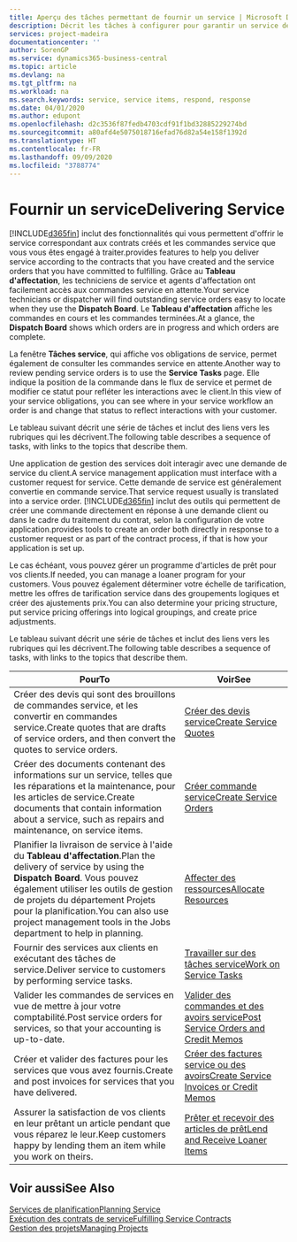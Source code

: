 ```yaml
---
title: Aperçu des tâches permettant de fournir un service | Microsoft Docs
description: Décrit les tâches à configurer pour garantir un service de qualité et respecter les engagement vis-à-vis des clients.
services: project-madeira
documentationcenter: ''
author: SorenGP
ms.service: dynamics365-business-central
ms.topic: article
ms.devlang: na
ms.tgt_pltfrm: na
ms.workload: na
ms.search.keywords: service, service items, respond, response
ms.date: 04/01/2020
ms.author: edupont
ms.openlocfilehash: d2c3536f87fedb4703cdf91f1bd32885229274bd
ms.sourcegitcommit: a80afd4e5075018716efad76d82a54e158f1392d
ms.translationtype: HT
ms.contentlocale: fr-FR
ms.lasthandoff: 09/09/2020
ms.locfileid: "3788774"
---
```

# <a name="delivering-service"></a><span data-ttu-id="84e4a-103">Fournir un service</span><span class="sxs-lookup"><span data-stu-id="84e4a-103">Delivering Service</span></span>
[!INCLUDE[d365fin](includes/d365fin_md.md)] <span data-ttu-id="84e4a-104">inclut des fonctionnalités qui vous permettent d'offrir le service correspondant aux contrats créés et les commandes service que vous vous êtes engagé à traiter.</span><span class="sxs-lookup"><span data-stu-id="84e4a-104">provides features to help you deliver service according to the contracts that you have created and the service orders that you have committed to fulfilling.</span></span> <span data-ttu-id="84e4a-105">Grâce au **Tableau d'affectation**, les techniciens de service et agents d'affectation ont facilement accès aux commandes service en attente.</span><span class="sxs-lookup"><span data-stu-id="84e4a-105">Your service technicians or dispatcher will find outstanding service orders easy to locate when they use the **Dispatch Board**.</span></span> <span data-ttu-id="84e4a-106">Le **Tableau d'affectation** affiche les commandes en cours et les commandes terminées.</span><span class="sxs-lookup"><span data-stu-id="84e4a-106">At a glance, the **Dispatch Board** shows which orders are in progress and which orders are complete.</span></span>  
  
<span data-ttu-id="84e4a-107">La fenêtre **Tâches service**, qui affiche vos obligations de service, permet également de consulter les commandes service en attente.</span><span class="sxs-lookup"><span data-stu-id="84e4a-107">Another way to review pending service orders is to use the **Service Tasks** page.</span></span> <span data-ttu-id="84e4a-108">Elle indique la position de la commande dans le flux de service et permet de modifier ce statut pour refléter les interactions avec le client.</span><span class="sxs-lookup"><span data-stu-id="84e4a-108">In this view of your service obligations, you can see where in your service workflow an order is and change that status to reflect interactions with your customer.</span></span>  
  
<span data-ttu-id="84e4a-109">Le tableau suivant décrit une série de tâches et inclut des liens vers les rubriques qui les décrivent.</span><span class="sxs-lookup"><span data-stu-id="84e4a-109">The following table describes a sequence of tasks, with links to the topics that describe them.</span></span>   

<span data-ttu-id="84e4a-110">Une application de gestion des services doit interagir avec une demande de service du client.</span><span class="sxs-lookup"><span data-stu-id="84e4a-110">A service management application must interface with a customer request for service.</span></span> <span data-ttu-id="84e4a-111">Cette demande de service est généralement convertie en commande service.</span><span class="sxs-lookup"><span data-stu-id="84e4a-111">That service request usually is translated into a service order.</span></span> [!INCLUDE[d365fin](includes/d365fin_md.md)] <span data-ttu-id="84e4a-112">inclut des outils qui permettent de créer une commande directement en réponse à une demande client ou dans le cadre du traitement du contrat, selon la configuration de votre application.</span><span class="sxs-lookup"><span data-stu-id="84e4a-112">provides tools to create an order both directly in response to a customer request or as part of the contract process, if that is how your application is set up.</span></span>  
  
<span data-ttu-id="84e4a-113">Le cas échéant, vous pouvez gérer un programme d'articles de prêt pour vos clients.</span><span class="sxs-lookup"><span data-stu-id="84e4a-113">If needed, you can manage a loaner program for your customers.</span></span> <span data-ttu-id="84e4a-114">Vous pouvez également déterminer votre échelle de tarification, mettre les offres de tarification service dans des groupements logiques et créer des ajustements prix.</span><span class="sxs-lookup"><span data-stu-id="84e4a-114">You can also determine your pricing structure, put service pricing offerings into logical groupings, and create price adjustments.</span></span>  
  
<span data-ttu-id="84e4a-115">Le tableau suivant décrit une série de tâches et inclut des liens vers les rubriques qui les décrivent.</span><span class="sxs-lookup"><span data-stu-id="84e4a-115">The following table describes a sequence of tasks, with links to the topics that describe them.</span></span>   
  
|<span data-ttu-id="84e4a-116">**Pour**</span><span class="sxs-lookup"><span data-stu-id="84e4a-116">**To**</span></span>|<span data-ttu-id="84e4a-117">**Voir**</span><span class="sxs-lookup"><span data-stu-id="84e4a-117">**See**</span></span>|  
|------------|-------------|  
|<span data-ttu-id="84e4a-118">Créer des devis qui sont des brouillons de commandes service, et les convertir en commandes service.</span><span class="sxs-lookup"><span data-stu-id="84e4a-118">Create quotes that are drafts of service orders, and then convert the quotes to service orders.</span></span>|[<span data-ttu-id="84e4a-119">Créer des devis service</span><span class="sxs-lookup"><span data-stu-id="84e4a-119">Create Service Quotes</span></span>](service-how-to-create-service-quotes.md)|
|<span data-ttu-id="84e4a-120">Créer des documents contenant des informations sur un service, telles que les réparations et la maintenance, pour les articles de service.</span><span class="sxs-lookup"><span data-stu-id="84e4a-120">Create documents that contain information about a service, such as repairs and maintenance, on service items.</span></span>|[<span data-ttu-id="84e4a-121">Créer commande service</span><span class="sxs-lookup"><span data-stu-id="84e4a-121">Create Service Orders</span></span>](service-how-to-create-service-orders.md)|
|<span data-ttu-id="84e4a-122">Planifier la livraison de service à l'aide du **Tableau d'affectation**.</span><span class="sxs-lookup"><span data-stu-id="84e4a-122">Plan the delivery of service by using the **Dispatch Board**.</span></span> <span data-ttu-id="84e4a-123">Vous pouvez également utiliser les outils de gestion de projets du département Projets pour la planification.</span><span class="sxs-lookup"><span data-stu-id="84e4a-123">You can also use project management tools in the Jobs department to help in planning.</span></span>|[<span data-ttu-id="84e4a-124">Affecter des ressources</span><span class="sxs-lookup"><span data-stu-id="84e4a-124">Allocate Resources</span></span>](service-how-to-allocate-resources.md)|  
|<span data-ttu-id="84e4a-125">Fournir des services aux clients en exécutant des tâches de service.</span><span class="sxs-lookup"><span data-stu-id="84e4a-125">Deliver service to customers by performing service tasks.</span></span>|[<span data-ttu-id="84e4a-126">Travailler sur des tâches service</span><span class="sxs-lookup"><span data-stu-id="84e4a-126">Work on Service Tasks</span></span>](service-how-to-work-on-service-tasks.md)|  
|<span data-ttu-id="84e4a-127">Valider les commandes de services en vue de mettre à jour votre comptabilité.</span><span class="sxs-lookup"><span data-stu-id="84e4a-127">Post service orders for services, so that your accounting is up-to-date.</span></span>|[<span data-ttu-id="84e4a-128">Valider des commandes et des avoirs service</span><span class="sxs-lookup"><span data-stu-id="84e4a-128">Post Service Orders and Credit Memos</span></span>](service-how-to-post-service-orders.md)|  
|<span data-ttu-id="84e4a-129">Créer et valider des factures pour les services que vous avez fournis.</span><span class="sxs-lookup"><span data-stu-id="84e4a-129">Create and post invoices for services that you have delivered.</span></span>|[<span data-ttu-id="84e4a-130">Créer des factures service ou des avoirs</span><span class="sxs-lookup"><span data-stu-id="84e4a-130">Create Service Invoices or Credit Memos</span></span>](service-how-create-invoices.md)|  
|<span data-ttu-id="84e4a-131">Assurer la satisfaction de vos clients en leur prêtant un article pendant que vous réparez le leur.</span><span class="sxs-lookup"><span data-stu-id="84e4a-131">Keep customers happy by lending them an item while you work on theirs.</span></span>| [<span data-ttu-id="84e4a-132">Prêter et recevoir des articles de prêt</span><span class="sxs-lookup"><span data-stu-id="84e4a-132">Lend and Receive Loaner Items</span></span>](service-how-to-lend-receive-loaners.md)|
  
## <a name="see-also"></a><span data-ttu-id="84e4a-133">Voir aussi</span><span class="sxs-lookup"><span data-stu-id="84e4a-133">See Also</span></span>  
[<span data-ttu-id="84e4a-134">Services de planification</span><span class="sxs-lookup"><span data-stu-id="84e4a-134">Planning Service</span></span>](service-plan-service.md)  
[<span data-ttu-id="84e4a-135">Exécution des contrats de service</span><span class="sxs-lookup"><span data-stu-id="84e4a-135">Fulfilling Service Contracts</span></span>](service-fulfill-service-contracts.md)  
[<span data-ttu-id="84e4a-136">Gestion des projets</span><span class="sxs-lookup"><span data-stu-id="84e4a-136">Managing Projects</span></span>](projects-manage-projects.md)  
